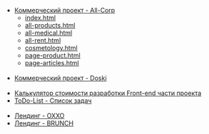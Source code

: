 <body>
    <ul>
        <li><a href="https://denis-snitko.github.io/all-corp/" target="_blank">Коммерческий проект - All-Corp</a>
			<ul>
				<li><a href="https://denis-snitko.github.io/all-corp/index.html">index.html</a></li>
				<li><a href="https://denis-snitko.github.io/all-corp/all-products.html">all-products.html</a></li>
				<li><a href="https://denis-snitko.github.io/all-corp/all-medical.html">all-medical.html</a></li>
				<li><a href="https://denis-snitko.github.io/all-corp/all-rent.html">all-rent.html</a></li>
				<li><a href="https://denis-snitko.github.io/all-corp/cosmetology.html">cosmetology.html</a></li>
				<li><a href="https://denis-snitko.github.io/all-corp/page-product.html">page-product.html</a></li>
				<li><a href="https://denis-snitko.github.io/all-corp/page-articles.html">page-articles.html</a></li>
			</ul>
		</li>
		<br>
        <li><a href="https://denis-snitko.github.io/pr-doski/" target="_blank">Коммерческий проект - Doski</a></li>
	 <br>
	 <li><a href="https://denis-snitko.github.io/calculator/" target="_blank">Калькулятор стоимости разработки Front-end части проекта</a></li>
	 <li><a href="https://denis-snitko.github.io/todo-list/" target="_blank">ToDo-List - Список задач</a></li>
	<br>
	<li><a href="https://denis-snitko.github.io/pr-oxxo/" target="_blank">Лендинг - OXXO</a></li>
        <li><a href="https://denis-snitko.github.io/pr-brunch/" target="_blank">Лендинг - BRUNCH</a></li>
    </ul>
</body>

